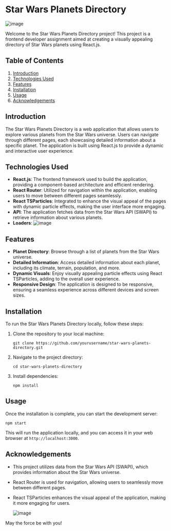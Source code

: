 # Star Wars Planets Directory

![image](https://github.com/jayantsB123/Star-Wars-API-SWAPI-/assets/97082996/fe10cfbc-31ae-4f67-b82e-2b40178f4d9e)


Welcome to the Star Wars Planets Directory project! This project is a frontend developer assignment aimed at creating a visually appealing directory of Star Wars planets using React.js. 

## Table of Contents
1. [Introduction](#introduction)
2. [Technologies Used](#technologies-used)
3. [Features](#features)
4. [Installation](#installation)
5. [Usage](#usage)
6. [Acknowledgements](#acknowledgements)

## Introduction

The Star Wars Planets Directory is a web application that allows users to explore various planets from the Star Wars universe. Users can navigate through different pages, each showcasing detailed information about a specific planet. The application is built using React.js to provide a dynamic and interactive user experience.

## Technologies Used

- **React.js**: The frontend framework used to build the application, providing a component-based architecture and efficient rendering.
- **React Router**: Utilized for navigation within the application, enabling users to move between different pages seamlessly.
- **React TSParticles**: Integrated to enhance the visual appeal of the pages with dynamic particle effects, making the user interface more engaging.
- **API**: The application fetches data from the Star Wars API (SWAPI) to retrieve information about various planets.
- **Loaders**: ![image](https://github.com/jayantsB123/Star-Wars-API-SWAPI-/assets/97082996/74f81557-164b-46c7-aac3-19e9beb0b00e)


## Features

- **Planet Directory**: Browse through a list of planets from the Star Wars universe.
- **Detailed Information**: Access detailed information about each planet, including its climate, terrain, population, and more.
- **Dynamic Visuals**: Enjoy visually appealing particle effects using React TSParticles, adding to the overall user experience.
- **Responsive Design**: The application is designed to be responsive, ensuring a seamless experience across different devices and screen sizes.

## Installation

To run the Star Wars Planets Directory locally, follow these steps:

1. Clone the repository to your local machine:

    ```
    git clone https://github.com/yourusername/star-wars-planets-directory.git
    ```

2. Navigate to the project directory:

    ```
    cd star-wars-planets-directory
    ```

3. Install dependencies:

    ```
    npm install
    ```

## Usage

Once the installation is complete, you can start the development server:

```
npm start
```

This will run the application locally, and you can access it in your web browser at `http://localhost:3000`.

## Acknowledgements

- This project utilizes data from the Star Wars API (SWAPI), which provides information about the Star Wars universe.
- React Router is used for navigation, allowing users to seamlessly move between different pages.
- React TSParticles enhances the visual appeal of the application, making it more engaging for users.

  ![image](https://github.com/jayantsB123/Star-Wars-API-SWAPI-/assets/97082996/9076a229-12b8-468f-854e-ae5881602f2c)


May the force be with you!
